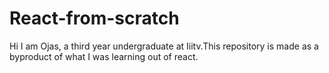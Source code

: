 # React-from-scratch
Hi I am  Ojas, a third year undergraduate at Iiitv.This repository is made as a byproduct of what I was learning out of react.
